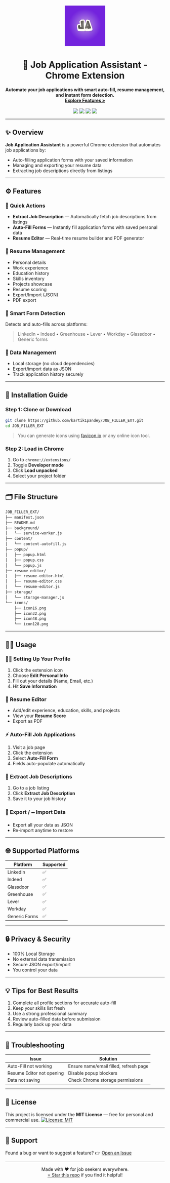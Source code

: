 <!-- PROJECT LOGO -->

<p align="center">
  <a href="https://github.com/kartik1pandey/JOB_FILLER_EXT">
    <img src="https://github.com/kartik1pandey/JOB_FILLER_EXT/blob/main/icons/Icon128.png" alt="Logo" width="128" height="128">
  </a>
</p>

<h1 align="center">💼 Job Application Assistant - Chrome Extension</h1>

<p align="center">
  <b>Automate your job applications with smart auto-fill, resume management, and instant form detection.</b>
  <br/>
  <a href="#-features"><strong>Explore Features »</strong></a>
  <br/>
  <br/>
  <img src="https://img.shields.io/badge/License-MIT-blue.svg"/>
  <img src="https://img.shields.io/github/stars/kartik1pandey/JOB_FILLER_EXT?style=flat-square"/>
  <img src="https://img.shields.io/github/forks/kartik1pandey/JOB_FILLER_EXT?style=flat-square"/>
  <img src="https://img.shields.io/badge/Chrome%20Extension-Automation-blue?style=flat-square&logo=google-chrome"/>
</p>

---

## ✨ Overview

**Job Application Assistant** is a powerful Chrome extension that automates job applications by:

* Auto-filling application forms with your saved information
* Managing and exporting your resume data
* Extracting job descriptions directly from listings

---

## ⚙️ Features

### 🚀 Quick Actions

* **Extract Job Description** — Automatically fetch job descriptions from listings
* **Auto-Fill Forms** — Instantly fill application forms with saved personal data
* **Resume Editor** — Real-time resume builder and PDF generator

### 📝 Resume Management

* Personal details
* Work experience
* Education history
* Skills inventory
* Projects showcase
* Resume scoring
* Export/Import (JSON)
* PDF export

### 🎯 Smart Form Detection

Detects and auto-fills across platforms:

> LinkedIn • Indeed • Greenhouse • Lever • Workday • Glassdoor • Generic forms

### 💾 Data Management

* Local storage (no cloud dependencies)
* Export/import data as JSON
* Track application history securely

---

## 🦯 Installation Guide

### Step 1: Clone or Download

```bash
git clone https://github.com/kartik1pandey/JOB_FILLER_EXT.git
cd JOB_FILLER_EXT
```

> You can generate icons using [favicon.io](https://favicon.io/) or any online icon tool.

### Step 2: Load in Chrome

1. Go to `chrome://extensions/`
2. Toggle **Developer mode**
3. Click **Load unpacked**
4. Select your project folder

---

## 🗂️ File Structure

```bash
JOB_FILLER_EXT/
├── manifest.json
├── README.md
├── background/
│   └── service-worker.js
├── content/
│   └── content-autofill.js
├── popup/
│   ├── popup.html
│   ├── popup.css
│   └── popup.js
├── resume-editor/
│   ├── resume-editor.html
│   ├── resume-editor.css
│   └── resume-editor.js
├── storage/
│   └── storage-manager.js
└── icons/
    ├── icon16.png
    ├── icon32.png
    ├── icon48.png
    └── icon128.png
```

---

## 🧑‍💼 Usage

### 🧟‍♂️ Setting Up Your Profile

1. Click the extension icon
2. Choose **Edit Personal Info**
3. Fill out your details (Name, Email, etc.)
4. Hit **Save Information**

### 🧱 Resume Editor

* Add/edit experience, education, skills, and projects
* View your **Resume Score**
* Export as PDF

### ⚡ Auto-Fill Job Applications

1. Visit a job page
2. Click the extension
3. Select **Auto-Fill Form**
4. Fields auto-populate automatically

### 🟞 Extract Job Descriptions

1. Go to a job listing
2. Click **Extract Job Description**
3. Save it to your job history

### 📄 Export / 🗕 Import Data

* Export all your data as JSON
* Re-import anytime to restore

---

## 🌐 Supported Platforms

| Platform      | Supported |
| ------------- | --------- |
| LinkedIn      | ✅         |
| Indeed        | ✅         |
| Glassdoor     | ✅         |
| Greenhouse    | ✅         |
| Lever         | ✅         |
| Workday       | ✅         |
| Generic Forms | ✅         |

---

## 🔒 Privacy & Security

* 100% Local Storage
* No external data transmission
* Secure JSON export/import
* You control your data

---

## 💡 Tips for Best Results

1. Complete all profile sections for accurate auto-fill
2. Keep your skills list fresh
3. Use a strong professional summary
4. Review auto-filled data before submission
5. Regularly back up your data

---

## 🤏 Troubleshooting

| Issue                     | Solution                               |
| ------------------------- | -------------------------------------- |
| Auto-Fill not working     | Ensure name/email filled, refresh page |
| Resume Editor not opening | Disable popup blockers                 |
| Data not saving           | Check Chrome storage permissions       |

---

## 📜 License

This project is licensed under the **MIT License** — free for personal and commercial use.
[![License: MIT](https://img.shields.io/badge/License-MIT-blue.svg)](LICENSE)

---

## 💬 Support

Found a bug or want to suggest a feature?
👉 [Open an Issue](https://github.com/kartik1pandey/JOB_FILLER_EXT/issues)

---

<p align="center">
  Made with ❤️ for job seekers everywhere.<br/>
  <a href="https://github.com/kartik1pandey/JOB_FILLER_EXT">⭐ Star this repo</a> if you find it helpful!
</p>
